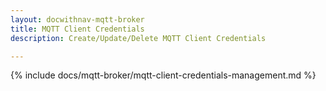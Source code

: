 ```yaml
---
layout: docwithnav-mqtt-broker
title: MQTT Client Credentials
description: Create/Update/Delete MQTT Client Credentials

---
```


{% include docs/mqtt-broker/mqtt-client-credentials-management.md %}